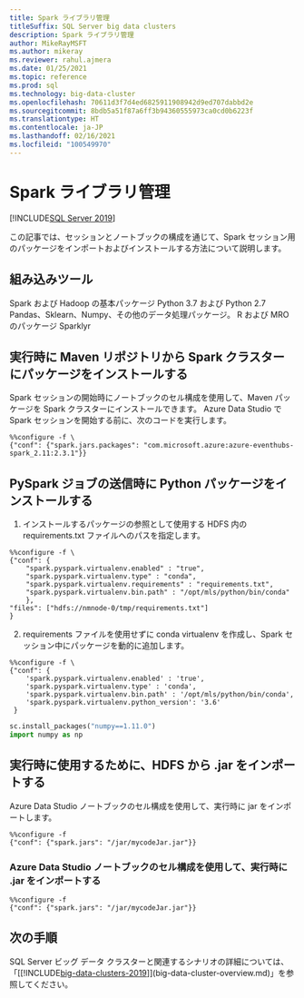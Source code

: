 ```yaml
---
title: Spark ライブラリ管理
titleSuffix: SQL Server big data clusters
description: Spark ライブラリ管理
author: MikeRayMSFT
ms.author: mikeray
ms.reviewer: rahul.ajmera
ms.date: 01/25/2021
ms.topic: reference
ms.prod: sql
ms.technology: big-data-cluster
ms.openlocfilehash: 70611d3f7d4ed6825911908942d9ed707dabbd2e
ms.sourcegitcommit: 8bdb5a51f87a6ff3b94360555973ca0cd0b6223f
ms.translationtype: HT
ms.contentlocale: ja-JP
ms.lasthandoff: 02/16/2021
ms.locfileid: "100549970"
---
```

# <a name="spark-library-management"></a>Spark ライブラリ管理

[!INCLUDE[SQL Server 2019](../includes/applies-to-version/sqlserver2019.md)]

この記事では、セッションとノートブックの構成を通じて、Spark セッション用のパッケージをインポートおよびインストールする方法について説明します。

## <a name="built-in-tools"></a>組み込みツール
Spark および Hadoop の基本パッケージ Python 3.7 および Python 2.7 Pandas、Sklearn、Numpy、その他のデータ処理パッケージ。
R および MRO のパッケージ Sparklyr

## <a name="install-packages-from-a-maven-repository-onto-the-spark-cluster-at-runtime"></a>実行時に Maven リポジトリから Spark クラスターにパッケージをインストールする
Spark セッションの開始時にノートブックのセル構成を使用して、Maven パッケージを Spark クラスターにインストールできます。 Azure Data Studio で Spark セッションを開始する前に、次のコードを実行します。

```
%%configure -f \
{"conf": {"spark.jars.packages": "com.microsoft.azure:azure-eventhubs-spark_2.11:2.3.1"}}
```

## <a name="install-python-packages-at-pyspark-job-submission-time"></a>PySpark ジョブの送信時に Python パッケージをインストールする
1. インストールするパッケージの参照として使用する HDFS 内の requirements.txt ファイルへのパスを指定します。
```
%%configure -f \
{"conf": {
    "spark.pyspark.virtualenv.enabled" : "true",
    "spark.pyspark.virtualenv.type" : "conda",
    "spark.pyspark.virtualenv.requirements" : "requirements.txt",
    "spark.pyspark.virtualenv.bin.path" : "/opt/mls/python/bin/conda"
    }, 
"files": ["hdfs://nmnode-0/tmp/requirements.txt"]
}
```
2. requirements ファイルを使用せずに conda virtualenv を作成し、Spark セッション中にパッケージを動的に追加します。
```
%%configure -f \
{"conf": {
    'spark.pyspark.virtualenv.enabled' : 'true',
    'spark.pyspark.virtualenv.type' : 'conda',
    'spark.pyspark.virtualenv.bin.path' : '/opt/mls/python/bin/conda',
    'spark.pyspark.virtualenv.python_version': '3.6'
 }
 ```

 ```python
sc.install_packages("numpy==1.11.0")
import numpy as np
```

## <a name="import-jar-from-hdfs-for-use-at-runtime"></a>実行時に使用するために、HDFS から .jar をインポートする
Azure Data Studio ノートブックのセル構成を使用して、実行時に jar をインポートします。

```
%%configure -f
{"conf": {"spark.jars": "/jar/mycodeJar.jar"}}
```

### <a name="import-jar-at-runtime-through-azure-data-studio-notebook-cell-configuration"></a>Azure Data Studio ノートブックのセル構成を使用して、実行時に .jar をインポートする
```
%%configure -f
{"conf": {"spark.jars": "/jar/mycodeJar.jar"}}
```

## <a name="next-steps"></a>次の手順

SQL Server ビッグ データ クラスターと関連するシナリオの詳細については、「[[!INCLUDE[big-data-clusters-2019](../includes/ssbigdataclusters-ss-nover.md)]](big-data-cluster-overview.md)」を参照してください。